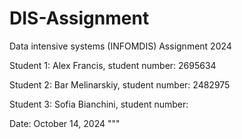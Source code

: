 # DIS-Assignment
 Data intensive systems (INFOMDIS) Assignment 2024

Student 1: Alex Francis, student number: 2695634

Student 2: Bar Melinarskiy, student number: 2482975

Student 3: Sofia Bianchini, student number: 

Date: October 14, 2024
"""
